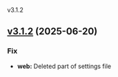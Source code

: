 
v3.1.2
## [v3.1.2](https://github.com/aleyoscar/resurrexit/compare/v3.1.1...v3.1.2) (2025-06-20)

### Fix

* **web:** Deleted part of settings file

